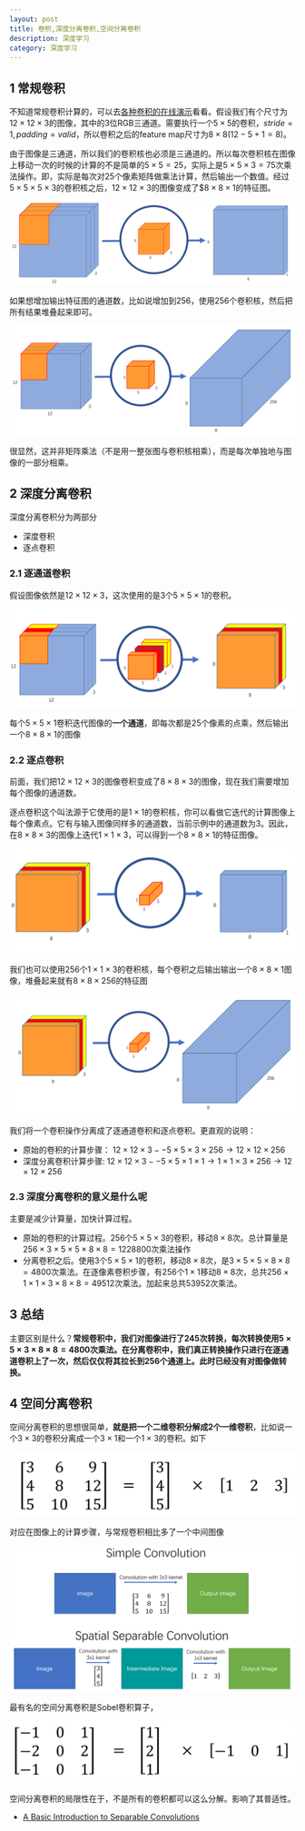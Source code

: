 ```yaml
---
layout: post
title: 卷积,深度分离卷积,空间分离卷积
description: 深度学习
category: 深度学习
---
```


## 1 常规卷积

不知道常规卷积计算的，可以去[各种卷积的在线演示](http://setosa.io/ev/image-kernels/)看看。假设我们有个尺寸为$12\times 12\times 3$的图像，其中的3位RGB三通道。需要执行一个$5\times 5$的卷积，$stride=1,padding=valid$，所以卷积之后的feature map尺寸为$8\times 8(12-5+1=8)$。

由于图像是三通道，所以我们的卷积核也必须是三通道的。所以每次卷积核在图像上移动一次的时候的计算的不是简单的$5\times 5=25$，实际上是$5\times 5\times 3=75$次乘法操作。即，实际是每次对25个像素矩阵做乘法计算，然后输出一个数值。经过$5\times 5\times 5\times 3$的卷积核之后，$12\times 12\times 3$的图像变成了$$8\times 8\times 1$的特征图。

![cnn](/images/blog/sepatiable_cnn_1.png)

如果想增加输出特征图的通道数，比如说增加到256，使用256个卷积核，然后把所有结果堆叠起来即可。

![cnn](/images/blog/sepatiable_cnn_2.png)

很显然，这并非矩阵乘法（不是用一整张图与卷积核相乘），而是每次单独地与图像的一部分相乘。

## 2 深度分离卷积

深度分离卷积分为两部分
+ 深度卷积
+ 逐点卷积

### 2.1 逐通道卷积

假设图像依然是$12\times 12\times 3$，这次使用的是3个$5\times 5\times 1$的卷积。

![cnn](/images/blog/sepatiable_cnn_3.png)

每个$5\times 5\times 1$卷积迭代图像的**一个通道**，即每次都是25个像素的点乘，然后输出一个$8\times 8\times 1$的图像

### 2.2 逐点卷积

前面，我们把$12\times 12\times 3$的图像卷积变成了$8\times 8\times 3$的图像，现在我们需要增加每个图像的通道数。

逐点卷积这个叫法源于它使用的是$1\times 1$的卷积核，你可以看做它迭代的计算图像上每个像素点。它有与输入图像同样多的通道数，当前示例中的通道数为3。因此，在$8\times 8\times 3$的图像上迭代$1\times 1\times 3$，可以得到一个$8\times 8\times 1$的特征图像。

![cnn](/images/blog/sepatiable_cnn_4.png)

我们也可以使用256个$1\times 1\times 3$的卷积核，每个卷积之后输出输出一个$8\times 8\times 1$图像，堆叠起来就有$8\times 8\times 256$的特征图

![cnn](/images/blog/sepatiable_cnn_5.png)

我们将一个卷积操作分离成了逐通道卷积和逐点卷积。更直观的说明：

+ 原始的卷积的计算步骤： $12\times 12\times 3--5\times 5\times 3\times 256\rightarrow 12\times 12\times 256$
+ 深度分离卷积计算步骤: $12\times 12\times 3--5\times 5\times 1\times 1\rightarrow 1\times 1\times 3\times 256\rightarrow 12\times 12\times 256$

### 2.3 深度分离卷积的意义是什么呢

主要是减少计算量，加快计算过程。

+ 原始的卷积的计算过程。256个$5\times 5\times 3$的卷积，移动$8\times 8$次。总计算量是 $256\times 3\times 5\times 5\times 8\times 8=1228800$次乘法操作
+ 分离卷积之后。使用3个$5\times 5\times 1$的卷积，移动$8\times 8$次，是$3\times 5\times 5\times 8\times 8=4800$次乘法。在逐像素卷积步骤，有256个$1\times 1$移动$8\times 8$次，总共$256\times 1\times 1\times 3\times 8\times 8=49512$次乘法。加起来总共$53952$次乘法。

## 3 总结

主要区别是什么？**常规卷积中，我们对图像进行了245次转换，每次转换使用$5\times 5\times 3 \times 8\times 8=4800$次乘法。在分离卷积中，我们真正转换操作只进行在逐通道卷积上了一次，然后仅仅将其拉长到256个通道上。此时已经没有对图像做转换。**

## 4 空间分离卷积

空间分离卷积的思想很简单，**就是把一个二维卷积分解成2个一维卷积**，比如说一个$3\times 3$的卷积分离成一个$3\times 1$和一个$1\times 3$的卷积。如下

![cnn](/images/blog/sepatiable_cnn_6.png)

对应在图像上的计算步骤，与常规卷积相比多了一个中间图像

![cnn](/images/blog/sepatiable_cnn_7.png)

最有名的空间分离卷积是Sobel卷积算子，

![cnn](/images/blog/sepatiable_cnn_8.png)

空间分离卷积的局限性在于，不是所有的卷积都可以这么分解。影响了其普适性。

+ [A Basic Introduction to Separable Convolutions](https://towardsdatascience.com/a-basic-introduction-to-separable-convolutions-b99ec3102728)

